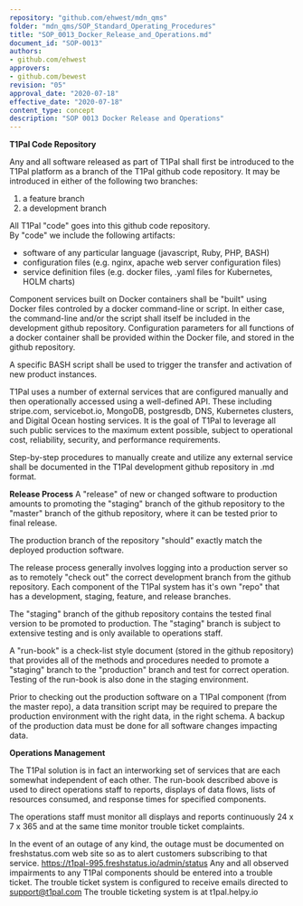 ```yaml
---
repository: "github.com/ehwest/mdn_qms"
folder: "mdn_qms/SOP_Standard_Operating_Procedures"
title: "SOP_0013_Docker_Release_and_Operations.md"
document_id: "SOP-0013"
authors:
- github.com/ehwest
approvers:
- github.com/bewest
revision: "05"
approval_date: "2020-07-18"
effective_date: "2020-07-18"
content_type: concept
description: "SOP 0013 Docker Release and Operations"
---
```


**T1Pal Code Repository**

Any and all software released as part of T1Pal shall first be introduced to the T1Pal platform
as a branch of the T1Pal github code repository.  It may be introduced in either of the following
two branches:  

1. a <named> feature branch 
2. a development branch

All T1Pal "code" goes into this github code repository.   
By "code" we include the following artifacts:

* software of any particular language (javascript, Ruby, PHP, BASH)
* configuration files (e.g. nginx, apache web server configuration files)
* service definition files (e.g. docker files, .yaml files for Kubernetes, HOLM charts)

Component services built on Docker containers shall be "built" using Docker files controled by a docker command-line or script.
In either case, the command-line and/or the script shall itself be included in the development github repository.
Configuration parameters for all functions of a docker container shall be provided within the Docker file, and stored in the github repository.

A specific BASH script shall be used to trigger the transfer and activation of new product instances.

T1Pal uses a number of external services that are configured manually and then operationally accessed using a well-defined
API.  These including stripe.com, servicebot.io, MongoDB, postgresdb, DNS, Kubernetes clusters, and Digital Ocean hosting services.
It is the goal of T1Pal to leverage all such public services to the maximum extent possible, subject
to operational cost, reliability, security, and performance requirements.

Step-by-step procedures to manually create and utilize any external service shall be documented in the T1Pal development github repository in .md format.

**Release Process**
A "release" of new or changed software to production amounts to promoting the "staging" branch of the github repository to the "master" branch of the github repository, where it can be tested prior to final release.

The production branch of the repository "should" exactly match the deployed production software.

The release process generally involves logging into a production server so as to remotely "check out" the correct development branch from the github repository.
Each component of the T1Pal system has it's own "repo" that has a development, staging, feature, and release branches.   

The "staging" branch of the github repository contains the tested final version to be promoted to production.   The "staging" branch is subject to extensive testing and is only available to operations staff.

A "run-book" is a check-list style document (stored in the github repository) that provides all of the methods and procedures needed to promote a "staging" branch to the "production" branch and test for correct operation.   Testing of the run-book is also done in the staging environment.

Prior to checking out the production software on a T1Pal component (from the master repo), a data transition script may be required to prepare the production environment with the right data, in the right schema.  A backup of the production data must be done for all software changes impacting data.

**Operations Management**

The T1Pal solution is in fact an interworking set of services that are each somewhat independent of each other.   The run-book described above
is used to direct operations staff to reports,  displays of data flows, lists of resources consumed, and response times for specified components.

The operations staff must monitor all displays and reports continuously 24 x 7 x 365 and at the same time monitor trouble ticket complaints.

In the event of an outage of any kind, the outage must be documented on freshstatus.com web site so as to alert customers subscribing to that service.
https://t1pal-995.freshstatus.io/admin/status    Any and all observed impairments to any T1Pal components should be entered into a trouble ticket.  The trouble ticket system is configured to receive emails directed to support@t1pal.com   The trouble ticketing system is at  t1pal.helpy.io






